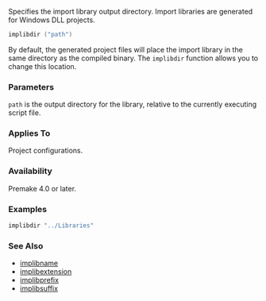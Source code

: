 Specifies the import library output directory. Import libraries are generated for Windows DLL projects.

```lua
implibdir ("path")
```

By default, the generated project files will place the import library in the same directory as the compiled binary. The `implibdir` function allows you to change this location.

### Parameters ###

`path` is the output directory for the library, relative to the currently executing script file.

### Applies To ###

Project configurations.

### Availability ###

Premake 4.0 or later.

### Examples ###

```lua
implibdir "../Libraries"
```

### See Also ###

* [implibname](implibname.md)
* [implibextension](implibextension.md)
* [implibprefix](implibprefix.md)
* [implibsuffix](implibsuffix.md)
